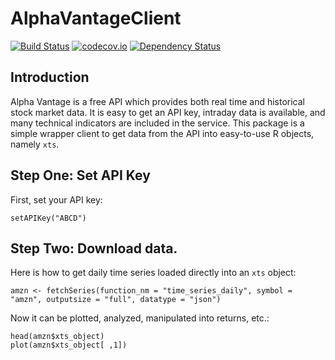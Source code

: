 # AlphaVantageClient #

[![Build Status](https://travis-ci.org/athompson1991/AlphaVantageClient.svg?branch=master)](https://travis-ci.org/athompson1991/AlphaVantageClient)
[![codecov.io](https://codecov.io/github/athompson1991/AlphaVantageClient/coverage.svg?branch=master)](https://codecov.io/github/athompson1991/AlphaVantageClient?branch=master)
[![Dependency Status](https://dependencyci.com/github/athompson1991/AlphaVantageClient/badge)](https://dependencyci.com/github/athompson1991/AlphaVantageClient)

## Introduction

Alpha Vantage is a free API which provides both real time and historical stock market data. It is easy to get an API key, intraday data is available, and many technical indicators are included in the service. This package is a simple wrapper client to get data from the API into easy-to-use R objects, namely `xts`.

## Step One: Set API Key

First, set your API key:

```{r}
setAPIKey("ABCD")
```

## Step Two: Download data.

Here is how to get daily time series loaded directly into an `xts` object:

```{r}
amzn <- fetchSeries(function_nm = "time_series_daily", symbol = "amzn", outputsize = "full", datatype = "json")
```

Now it can be plotted, analyzed, manipulated into returns, etc.:

```{r}
head(amzn$xts_object)
plot(amzn$xts_object[ ,1])
```
